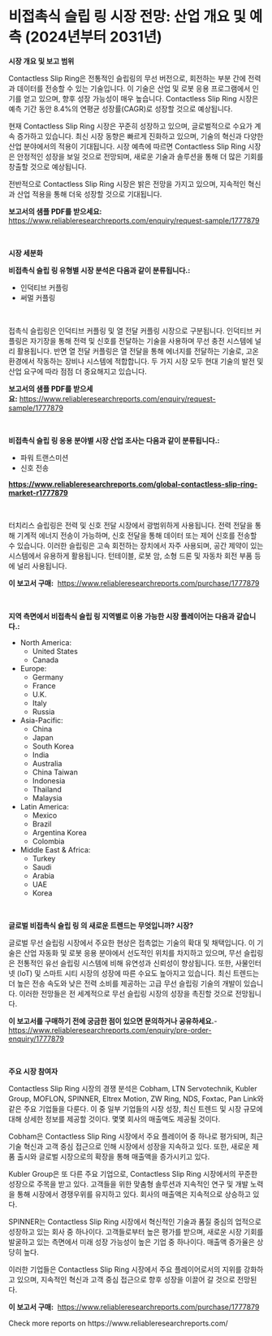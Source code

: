 <p><h1>비접촉식 슬립 링 시장 전망: 산업 개요 및 예측 (2024년부터 2031년)</h1></p><p><strong>시장 개요 및 보고 범위</strong></p>
<p><p>Contactless Slip Ring은 전통적인 슬립링의 무선 버전으로, 회전하는 부분 간에 전력과 데이터를 전송할 수 있는 기술입니다. 이 기술은 산업 및 로봇 응용 프로그램에서 인기를 얻고 있으며, 향후 성장 가능성이 매우 높습니다. Contactless Slip Ring 시장은 예측 기간 동안 8.4%의 연평균 성장률(CAGR)로 성장할 것으로 예상됩니다.</p><p>현재 Contactless Slip Ring 시장은 꾸준히 성장하고 있으며, 글로벌적으로 수요가 계속 증가하고 있습니다. 최신 시장 동향은 빠르게 진화하고 있으며, 기술의 혁신과 다양한 산업 분야에서의 적용이 기대됩니다. 시장 예측에 따르면 Contactless Slip Ring 시장은 안정적인 성장을 보일 것으로 전망되며, 새로운 기술과 솔루션을 통해 더 많은 기회를 창출할 것으로 예상됩니다.</p><p>전반적으로 Contactless Slip Ring 시장은 밝은 전망을 가지고 있으며, 지속적인 혁신과 산업 적용을 통해 더욱 성장할 것으로 기대됩니다.</p></p>
<p><strong>보고서의 샘플 PDF를 받으세요:</strong> <a href="https://www.reliableresearchreports.com/enquiry/request-sample/1777879">https://www.reliableresearchreports.com/enquiry/request-sample/1777879</a></p>
<p>&nbsp;</p>
<p><strong>시장 세분화</strong></p>
<p><strong>비접촉식 슬립 링 유형별 시장 분석은 다음과 같이 분류됩니다.:</strong></p>
<p><ul><li>인덕티브 커플링</li><li>써멀 커플링</li></ul></p>
<p>&nbsp;</p>
<p><p>접촉식 슬립링은 인덕티브 커플링 및 열 전달 커플링 시장으로 구분됩니다. 인덕티브 커플링은 자기장을 통해 전력 및 신호를 전달하는 기술을 사용하며 무선 충전 시스템에 널리 활용됩니다. 반면 열 전달 커플링은 열 전달을 통해 에너지를 전달하는 기술로, 고온 환경에서 작동하는 장비나 시스템에 적합합니다. 두 가지 시장 모두 현대 기술의 발전 및 산업 요구에 따라 점점 더 중요해지고 있습니다.</p></p>
<p><strong>보고서의 샘플 PDF를 받으세요:</strong>&nbsp;<a href="https://www.reliableresearchreports.com/enquiry/request-sample/1777879">https://www.reliableresearchreports.com/enquiry/request-sample/1777879</a></p>
<p>&nbsp;</p>
<p><strong> 비접촉식 슬립 링 응용 분야별 시장 산업 조사는 다음과 같이 분류됩니다.:</strong></p>
<p><ul><li>파워 트랜스미션</li><li>신호 전송</li></ul></p>
<p><strong><a href="https://www.reliableresearchreports.com/global-contactless-slip-ring-market-r1777879">https://www.reliableresearchreports.com/global-contactless-slip-ring-market-r1777879</a></strong></p>
<p>&nbsp;</p>
<p><p>터치리스 슬립링은 전력 및 신호 전달 시장에서 광범위하게 사용됩니다. 전력 전달을 통해 기계적 에너지 전송이 가능하며, 신호 전달을 통해 데이터 또는 제어 신호를 전송할 수 있습니다. 이러한 슬립링은 고속 회전하는 장치에서 자주 사용되며, 공간 제약이 있는 시스템에서 유용하게 활용됩니다. 턴테이블, 로봇 암, 소형 드론 및 자동차 회전 부품 등에 널리 사용됩니다.</p></p>
<p><strong>이 보고서 구매:</strong>&nbsp; <a href="https://www.reliableresearchreports.com/purchase/1777879">https://www.reliableresearchreports.com/purchase/1777879</a></p>
<p>&nbsp;</p>
<p><strong>지역 측면에서 비접촉식 슬립 링 지역별로 이용 가능한 시장 플레이어는 다음과 같습니다.:</strong></p>
<p><ul>
    <li>
        North America:
        <ul>
            <li>United States</li>
            <li>Canada</li>
        </ul>
    </li>
    <li>
        Europe:
        <ul>
            <li>Germany</li>
            <li>France</li>
            <li>U.K.</li>
            <li>Italy</li>
            <li>Russia</li>
        </ul>
    </li>
    <li>
        Asia-Pacific:
        <ul>
            <li>China</li>
            <li>Japan</li>
            <li>South Korea</li>
            <li>India</li>
            <li>Australia</li>
            <li>China Taiwan</li>
            <li>Indonesia</li>
            <li>Thailand</li>
            <li>Malaysia</li>
        </ul>
    </li>
    <li>
        Latin America:
        <ul>
            <li>Mexico</li>
            <li>Brazil</li>
            <li>Argentina Korea</li>
            <li>Colombia</li>
        </ul>
    </li>
    <li>
        Middle East & Africa:
        <ul>
            <li>Turkey</li>
            <li>Saudi</li>
            <li>Arabia</li>
            <li>UAE</li>
            <li>Korea</li>
        </ul>
    </li>
    </ul></p>
<p>&nbsp;</p>
<p><strong>글로벌 비접촉식 슬립 링 의 새로운 트렌드는 무엇입니까? 시장?</strong></p>
<p><p>글로벌 무선 슬립링 시장에서 주요한 현상은 접촉없는 기술의 확대 및 채택입니다. 이 기술은 산업 자동화 및 로봇 응용 분야에서 선도적인 위치를 차지하고 있으며, 무선 슬립링은 전통적인 유선 슬립링 시스템에 비해 유연성과 신뢰성이 향상됩니다. 또한, 사물인터넷 (IoT) 및 스마트 시티 시장의 성장에 따른 수요도 높아지고 있습니다. 최신 트렌드는 더 높은 전송 속도와 낮은 전력 소비를 제공하는 고급 무선 슬립링 기술의 개발이 있습니다. 이러한 전망들은 전 세계적으로 무선 슬립링 시장의 성장을 촉진할 것으로 전망됩니다.</p></p>
<p><strong>이 보고서를 구매하기 전에 궁금한 점이 있으면 문의하거나 공유하세요.</strong>- <a href="https://www.reliableresearchreports.com/enquiry/pre-order-enquiry/1777879">https://www.reliableresearchreports.com/enquiry/pre-order-enquiry/1777879</a></p>
<p>&nbsp;</p>
<p><strong>주요 시장 참여자</strong></p>
<p><p>Contactless Slip Ring 시장의 경쟁 분석은 Cobham, LTN Servotechnik, Kubler Group, MOFLON, SPINNER, Eltrex Motion, ZW Ring, NDS, Foxtac, Pan Link와 같은 주요 기업들을 다룬다. 이 중 일부 기업들의 시장 성장, 최신 트렌드 및 시장 규모에 대해 상세한 정보를 제공할 것이다. 몇몇 회사의 매출액도 제공될 것이다.</p><p>Cobham은 Contactless Slip Ring 시장에서 주요 플레이어 중 하나로 평가되며, 최근 기술 혁신과 고객 중심 접근으로 인해 시장에서 성장을 지속하고 있다. 또한, 새로운 제품 출시와 글로벌 시장으로의 확장을 통해 매출액을 증가시키고 있다.</p><p>Kubler Group은 또 다른 주요 기업으로, Contactless Slip Ring 시장에서의 꾸준한 성장으로 주목을 받고 있다. 고객들을 위한 맞춤형 솔루션과 지속적인 연구 및 개발 노력을 통해 시장에서 경쟁우위를 유지하고 있다. 회사의 매출액은 지속적으로 상승하고 있다.</p><p>SPINNER는 Contactless Slip Ring 시장에서 혁신적인 기술과 품질 중심의 업적으로 성장하고 있는 회사 중 하나이다. 고객들로부터 높은 평가를 받으며, 새로운 시장 기회를 발굴하고 있는 측면에서 미래 성장 가능성이 높은 기업 중 하나이다. 매출액 증가율은 상당히 높다.</p><p>이러한 기업들은 Contactless Slip Ring 시장에서 주요 플레이어로서의 지위를 강화하고 있으며, 지속적인 혁신과 고객 중심 접근으로 향후 성장을 이끌어 갈 것으로 전망된다.</p></p>
<p><strong>이 보고서 구매:</strong>&nbsp;&nbsp;<a href="https://www.reliableresearchreports.com/purchase/1777879">https://www.reliableresearchreports.com/purchase/1777879</a></p>
<p>Check more reports on https://www.reliableresearchreports.com/</p>